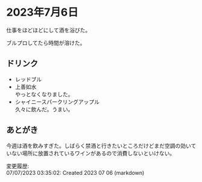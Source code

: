 # 2023年7月6日

仕事をほどほどにして酒を浴びた。

ブルプロしてたら時間が溶けた。

## ドリンク

- レッドブル
- 上善如水  
やっとなくなりました。
- シャイニースパークリングアップル  
久々に飲んだ。うまい。

## あとがき

今週は酒を飲みすぎた。しばらく禁酒と行きたいところだけどまだ空調の効いていない場所に放置されているワインがあるので消費しないといけない。

変更履歴:  
07/07/2023 03:35:02: Created 2023 07 06 (markdown)  
